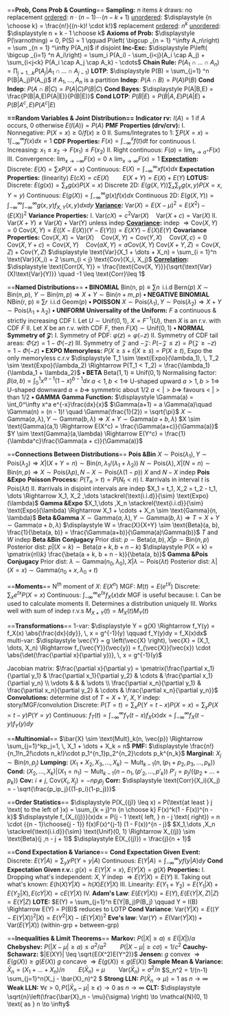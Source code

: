 ==**Prob, Cons Prob & Counting**==
**Sampling:** $n$ items $k$ draws:
  no replacement <u>ordered</u>: $n\cdot(n-1) \cdots (n-k+1)$ <u>unordered</u>: $\displaystyle {n \choose k} = \frac{n!}{(n-k)! \cdot k!}$
  replacement <u>ordered</u>: $n^k$ <u>unordered</u>: $\displaystyle n + k - 1 \choose k$
**Axioms of Prob:** $\displaystyle P(\varnothing) = 0, P(S) = 1 \qquad P\left( \bigcup _{n = 1} ^\infty A_n\right) = \sum _{n = 1} ^\infty P(A_n)$ if disjoint
**Inc-Exc:** $\displaystyle P\left( \bigcup _{i=1} ^n A_i\right) = \sum_i P(A_i) - \sum_{i<j}(A_i \cap A_j) + \sum_{i<j<k} P(A_i \cap A_j \cap A_k) - \cdots$
**Chain Rule:** $\displaystyle P(A_1 \cap \dots \cap A_n) = \prod_{j = 1 \dots k}P(A_j | A_1 \cap \dots \cap A_{j-1})$
**LOTP**: $\displaystyle P(B) = \sum_{j=1} ^n P(B|A_j)P(A_j)$ if $A_1, \dots, A_n$ is a partition
**Indep**: $P(A\cap B) = P(A) P(B)$
**Cond Indep**: $P(A\cap B | C) = P(A|C) P(B|C)$
**Cond Bayes**: $\displaystyle P(A|B,E) = \frac{P(B|A,E)P(A|E)}{P(B|E)}$ 
**Cond LOTP**: $P(B|E) = P(B|A,E)P(A|E) + P(B|A^c,E)P(A^c|E)$

**==Random Variables & Joint Distribution==**
**Indicator rv:** $I(A) = 1$ if $A$ occurs, $0$ otherwise		$E(I(A)) = P(A)$
**PMF Properties (drv/crv):**
  I. Nonnegative: $P(X=x) \geq 0 /f(x) \geq 0$
  II. Sums/Integrates to 1: $\sum P(X=x)=1 \int^\infty_{-\infty}f(x)dx = 1$
**CDF Properties:** $F(x) = \int^x_{-\infty}f(t)dt$ for continuous
  I. Increasing: $x_1 \leq x_2 \to F(x_1) \leq F(x_2)$
  II. Right continuous: $F(a) = \lim_{x \to a^+}F(x)$
  III. Convergence: $\lim_{x \to -\infty} F(x)= 0 \land \lim_{x \to \infty} F(x) = 1$
**<u>Expectation</u>:**
Discrete: $E(X) = \sum xP(X=x)$		Continuous: $E(X) = \int^\infty_{-\infty}xf(x)dx$
**Expectation Properties:** (linearity)
  $E(cX) = cE(X) \qquad E(X+Y) = E(X) + E(Y)$
**LOTUS:**
  Discrete: $\displaystyle E(g(x)) = \sum_x g(x)P(X=x)$
  Discrete 2D: $\displaystyle E(g(X, Y)) \sum_x \sum_yg(x, y) P(X = x, Y = y)$
  Continuous: $\displaystyle E(g(X)) = \int^{\infty}_{-\infty}g(x)f(x)dx$
  Continuous 2D: $\displaystyle E(g(X, Y)) = \int_{-\infty}^{\infty}\int_{-\infty}^{\infty}g(x, y)f_{X, Y}(x,y)dxdy$
**<u>Variance</u>:** $\text{Var}(X) = E(X-\mu)^2 = E(X^2) - (E(X))^2$
**Variance Properties:**
  I. $\text{Var}(cX) = c^2 \text{Var}(X) \quad \text{Var}(X + c) = \text{Var}(X)$
  II. $\text{Var}(X+Y) \neq \text{Var}(X) + \text{Var(Y)}$ unless indep
**<u>Covariance</u>:** indep $\Rightarrow \text{Cov}(X ,Y) = 0$
  $\text{Cov}(X, Y) = E((X - E(X))(Y-E(Y))) = E(XY) - E(X)E(Y)$
**Covariance Properties:**
  $\text{Cov}(X, X) = \text{Var}(X) \quad \text{Cov}(X, Y) = \text{Cov}(Y, X)  \quad \text{Cov}(X, c) = 0$
  $\text{Cov}(X, Y+c) = \text{Cov}(X, Y) \quad \text{Cov}(aX, Y) = a \text{Cov}(X, Y)$
  $\text{Cov}(X + Y, Z) = \text{Cov}(X, Z) + \text{Cov}(Y, Z)$
  $\displaystyle \text{Var}(X_1 + \dots + X_n) = \sum_{i = 1}^n \text{Var}(X_i) + 2 \sum_{i < j} \text{Cov}(X_i, X_j)$
**<u>Correlation</u>:** $\displaystyle \text{Corr(X, Y)} = \frac{\text{Cov(X, Y)}}{\sqrt{\text{Var}(X)\text{Var}(Y)}} \quad -1 \leq \text{Corr}\leq 1$

==**Named Distributions**==
**• BINOMIAL**	$\text{Bin(n, p)} \equiv \sum n \, \text{ i.i.d } \text{Bern}(p)$
$X \sim \text{Bin}(n, p),\ Y \sim \text{Bin}(m, p) \Rightarrow X+Y \sim \text{Bin}(n+m, p)$
**• NEGATIVE BINOMIAL**	$\text{NBin(r, p)} \equiv \sum r \, \text{ i.i.d } \text{Geom}(p)$
**• POISSON**	$X \sim \text{Pois}(\lambda_1), \, Y \sim \text{Pois}(\lambda_2) \Rightarrow X + Y \sim \text{Pois}(\lambda_1 + \lambda_2)$
**• UNIFORM**
**Universality of the Uniform:** $F$ a continuous & strictly increasing CDF
  I. Let $U \sim \text{Unif}(0, 1)$, $X = F^{-1}(U)$, then $X$ is an r.v. with CDF $F$
  II. Let $X$ be an r.v. with CDF $F$, then $F(X) \sim \text{Unif}(0,1)$
**• NORMAL**
**Symmetry of $\mathcal{Z}$:**
  I. Symmetry of PDF: $\varphi(z) = \varphi(-z)$
  II. Symmetry of CDF tail areas: $\Phi(z) = 1 - \Phi(-z)$
  III. Symmetry of $\mathcal{Z}$ and $-\mathcal{Z}$: $P(-\mathcal{Z} \leq z) = P(\mathcal{Z} \geq -z) = 1 - \Phi(-z)$
**• EXPO**
**Memoryless:** $P(X \geq s + t | X \geq s) = P(X \geq t)$, $\text{Expo}$ the only memoryless c.r.v
$\displaystyle T_1 \sim \text{Expo}(\lambda_1), \, T_2 \sim \text{Expo}(\lambda_2) \Rightarrow P(T_1 < T_2) = \frac{\lambda_1}{\lambda_1 + \lambda_2}$
**• BETA**	$\text{Beta}(1, 1) \equiv \text{Unif}(0, 1)$
Normalising factor: $\beta(a,b) = \int^1_0 x^{a-1}(1-x)^{b-1}dx$
$a < 1, b < 1 \Rightarrow$ U-shaped upward		$a > 1, b > 1 \Rightarrow$ U-shaped downward
$a = b \Rightarrow$ symmetric about $1/2$		$a <|> b \Rightarrow$ favours < | > than $1/2$
**• GAMMA**
**Gamma Function:** $\displaystyle \Gamma(a) = \int_0^\infty x^a e^{-x}\frac{dx}{x}$
  $\Gamma(a+1) = a \Gamma(a)\quad \Gamma(n) = (n - 1)! \quad \Gamma(\frac{1}{2}) = \sqrt{\pi}$
$X \sim \text{Gamma}(a, \lambda), Y \sim \text{Gamma}(b, \lambda) \Rightarrow X + Y  \sim \text{Gamma}(a + b, \lambda)$
$X \sim \text{Gamma}(a,1) \Rightarrow E(X^c) = \frac{\Gamma(a+c)}{\Gamma(a)}$
$Y \sim \text{Gamma}(a,\lambda) \Rightarrow E(Y^c) = \frac{1}{\lambda^c}\frac{\Gamma(a + c)}{\Gamma(a)}$

==**Connections Between Distributions**==
$\textbf{Pois \& Bin}$
  $X \sim \text{Pois}(\lambda_1), \, Y \sim \text{Pois}(\lambda_2) \Rightarrow X|(X + Y = n) \sim \text{Bin}(n, \lambda_1/(\lambda_1 + \lambda_2))$
  $N \sim \text{Pois}(\lambda), \, X | (N = n) \sim \text{Bin}(n, p) \Rightarrow X \sim \text{Pois}(\lambda p), \, N-X \sim \text{Pois}(\lambda(1-p))$
  $X$ and $N-X$ indep
$\textbf{Pois \& Expo}$
**Poisson Process:** $P(T_n > t) = P(N_t < n)$
  I. #arrivals in interval $t$ is $\text{Pois}(\lambda t)$
  II. #arrivals in disjoint intervals are indep
  $X_1 = t_1, X_2 = t_2 - t_1, \dots \Rightarrow X_1, X_2 ,\dots \stackrel{\text{i.i.d}}{\sim} \text{Expo}(\lambda)$
$\textbf{Gamma \& Expo}$
  $X_1,\dots ,X_n \stackrel{\text{i.i.d}}{\sim} \text{Expo}(\lambda) \Rightarrow X_1 + \cdots + X_n \sim \text{Gamma}(n, \lambda)$
$\textbf{Beta \& Gamma}$
  $X \sim \text{Gamma}(a, \lambda), Y \sim \text{Gamma}(b, \lambda) \Rightarrow T = X + Y  \sim \text{Gamma}(a + b, \lambda)$
  $\displaystyle W = \frac{X}{X+Y} \sim \text{Beta}(a, b), \frac{1}{\beta(a, b)} = \frac{\Gamma(a+b)}{\Gamma(a)\Gamma(b)}$
  $T$ and $W$ indep
$\textbf{Beta \& Bin}$ **Conjugacy**
  Prior dist: $p \sim \text{Beta}(a, b), \, X|p \sim \text{Bin}(n, p)$
  Posterior dist: $p|(X = k) \sim \text{Beta}(a + k, b + n - k)$
  $\displaystyle P(X = k) = \pmatrix{n\\k} \frac{\beta(a + k, b + n - k)}{\beta(a, b)}$
$\textbf{Gamma \& Pois}$ **Conjugacy**
  Prior dist: $\lambda \sim \text{Gamma}(n_0, \lambda_0), X|\lambda \sim \text{Pois}(\lambda t)$
  Posterior dist: $\lambda|(X = x) \sim \text{Gamma}(n_0 + x, \lambda_0 + t)$

==**Moments**==
$\text{N}^{th}$ moment of $X$: $E(X^n)$		MGF: $M(t) = E(e^{tX})$
Discrete: $\displaystyle \sum_x e^{tx}P(X=x)$		Continuous: $\displaystyle \int_{-\infty}^\infty e^{tx}f_X(x)dx$
MGF is useful because:
  I. Can be used to calculate moments
  II. Determines a distribution uniquely
  III. Works well with sum of indep r.v.s $M_{X+Y}(t)=M_X(t)M_Y(t)$

==**Transformations**==
  1-var: $\displaystyle Y = g(X) \Rightarrow f_Y(y) = f_X(x) \abs{\frac{dx}{dy}}, \, x = g^{-1}(y) \qquad f_Y(y)dy = f_X(x)dx$
  multi-var: $\displaystyle \vec{Y} = g \left(\vec{X} \right), \vec{X} = (X_1, \dots, X_n) \Rightarrow f_{\vec{Y}}(\vec{y}) = f_{\vec{X}}(\vec{x}) \cdot \abs{\det(\frac{\partial x}{\partial y})}, \, x = g^{-1}(y)$

  Jacobian matrix: $\frac{\partial x}{\partial y} = \pmatrix{\frac{\partial x_1}{\partial y_1} & \frac{\partial x_1}{\partial y_2} & \cdots & \frac{\partial x_1}{\partial y_n} \\ \vdots & & & \vdots \\ \frac{\partial x_n}{\partial y_1} & \frac{\partial x_n}{\partial y_2} & \cdots & \frac{\partial x_n}{\partial y_n}}$
**Convolutions:** determine dist of $T = X + Y$, $X,Y$ indep: story/MGF/convolution
  Discrete: $\displaystyle P(T=t) = \sum_x P(Y = t - x)P(X = x) = \sum_y P(X = t - y)P(Y = y)$
  Continuous:  $\displaystyle f_T(t) = \int_{-\infty}^{\infty} f_Y(t-x)f_X(x)dx = \int_{-\infty}^{\infty} f_X(t-y)f_Y(y)dy$

==**Multinomial**==
$\bar{X} \sim \text{Mult}_k(n, \vec{p}) \Rightarrow \sum_{j=1}^kp_j=1, \, X_1 + \dots + X_k = n$
**PMF:** $\displaystyle \frac{n!}{n_1!n_2!\cdots n_k!}\cdot p_1^{n_1}p_2^{n_2}\cdots p_k^{n_k}$
**Marginal:** $X_j \sim \text{Bin}(n, p_j)$
**Lumping:** $(X_1+X_2, X_3, \dots, X_k) \sim \text{Mult}_{k-1}(n, (p_1+p_2, p_3, \dots, p_k))$
**Cond:** $(X_2, \dots, X_k)|(X_1 = n_1)\sim \text{Mult}_{k-1}(n - n_1, (p'_2, \dots, p'_k))$
  $P'_j = p_j/((p_2 + \dots + p_k))$
$\textbf{Cov}$**:** $i \neq j$, $\text{Cov}(X_i, X_j) = -np_ip_j$
$\textbf{Corr}$**:** $\displaystyle \text{Corr}(X_i)(X_j) = - \sqrt{\frac{p_ip_j}{(1-p_i)(1-p_j)}}$

==**Order Statistics**==
$\displaystyle P(X_{(j)} \leq x) = P(\text{at least } j \text{ to the left of }x) = \sum_{k = j}^n {n \choose k} F(x)^k(1 - F(x))^{n - k}$
$\displaystyle f_{X_{(j)}}(x)dx = P(j - 1 \text{ left, } n - j \text{ right}) = n \cdot {{n - 1}\choose{j - 1}} f(x)F(x)^{j-1} (1 - F(x))^{n - j}$
$X_1,\dots ,X_n \stackrel{\text{i.i.d}}{\sim} \text{Unif}(0, 1) \Rightarrow X_{(j)} \sim \text{Beta}(j ,n - j + 1)$
$\displaystyle E(X_{(j)}) = \frac{j}{n + 1}$

==**Cond Expectation & Variance**==
**Cond Expectation Given Event:**
  Discrete: $\displaystyle E(Y|A) = \sum_y y P(Y=y|A)$		Continuous: $\displaystyle E(Y|A) = \int_{-\infty}^{\infty}y f(y |A) dy$
**Cond Expectation Given r.v.:** $g(x) = E(Y|X=x)$, $E(Y|X) = g(X)$
**Properties:**
  I. Dropping what's independent: $X, Y$ indep $\Rightarrow E(Y|X) = E(Y)$
  II. Taking out what's known: $E(h(X)Y|X) = h(X)E(Y|X)$
  III. Linearity: $E(Y_1 + Y_2) = E(Y_1 | X) + E(Y_2 | X), E(cY|X) = cE(Y|X)$
  IV. **Adam's Law**: $E(E(Y|X)) = E(Y), E(E(Y|X, Z)|Z) = E(Y|Z)$
**LOTE:** $E(Y) = \sum_{j=1}^n E(Y|B_j)P(B_j) \qquad Y = I(B) \Rightarrow E(Y) = P(B)$ reduces to LOTP
**Cond Variance**:
  $\text{Var}(Y|X) = E((Y - E(Y|X))^2|X) = E(Y^2|X) - (E(Y|X))^2$
  **Eve's law**: $\text{Var}(Y) = E(\text{Var}(Y|X)) + \text{Var}(E(Y|X))$ (within-grp + between-grp)

==**Inequalities & Limit Theorems**==
**Markov:** $P(|X| \geq a) \leq E(|X|)/a$
**Chebyshev:** $P(|X - \mu| \geq a) \leq \sigma^2/a^2 \qquad P(|X - \mu|  \geq c \sigma) = 1/c^2$
**Cauchy-Schawarz:** $|E(XY)| \leq \sqrt{E(X^2)E(Y^2)}$
**Jensen:** $g$ convex $\Rightarrow E(g(X)) \geq g(E(X))$	$g$ concave $\Rightarrow E(g(X)) \leq g(E(X))$
**Sample Mean & Variance:**
  $\bar{X}_n = (X_1+ \dots + X_n)/n \qquad  E(\bar{X}_n) = \mu \qquad \text{Var}(\bar{X}_n) = \sigma^2/n$
  $S_n^2 = 1/(n-1) \sum_{j=1}^n(X_j - \bar{X}_n)^2 $
**Strong LLN:** $P(\bar{X}_n \rightarrow \mu) = 1 \text{ as } n \rightarrow \infty$
**Weak LLN:** $\forall \epsilon > 0, P(|\bar{X}_n - \mu| \geq \epsilon) \to 0 \text{ as } n \to \infty$
**CLT:**  $\displaystyle \sqrt{n}\left(\frac{\bar{X}_n - \mu}{\sigma} \right) \to \mathcal{N}(0, 1) \text{ as } n \to \infty$

